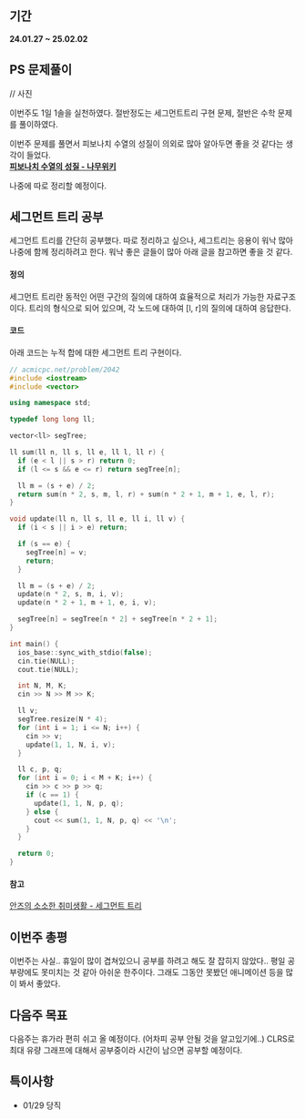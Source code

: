 ## 기간
**24.01.27 ~ 25.02.02**

## PS 문제풀이
// 사진

이번주도 1일 1솔을 실천하였다.
절반정도는 세그먼트트리 구현 문제, 절반은 수학 문제를 풀이하였다.

이번주 문제를 풀면서 피보나치 수열의 성질이 의외로 많아 알아두면 좋을 것 같다는 생각이 들었다.<br>
**[피보나치 수열의 성질 - 나무위키](https://namu.wiki/w/%ED%94%BC%EB%B3%B4%EB%82%98%EC%B9%98%20%EC%88%98%EC%97%B4#s-5)**

나중에 따로 정리할 예정이다.

## 세그먼트 트리 공부
세그먼트 트리를 간단히 공부했다. 따로 정리하고 싶으나, 세그트리는 응용이 워낙 많아 나중에 함께 정리하려고 한다.
워낙 좋은 글들이 많아 아래 글을 참고하면 좋을 것 같다.

#### 정의
세그먼트 트리란 동적인 어떤 구간의 질의에 대하여 효율적으로 처리가 가능한 자료구조이다.
트리의 형식으로 되어 있으며, 각 노드에 대하여 [l, r]의 질의에 대하여 응답한다.

#### 코드
아래 코드는 누적 합에 대한 세그먼트 트리 구현이다.

```cpp
// acmicpc.net/problem/2042
#include <iostream>
#include <vector>

using namespace std;

typedef long long ll;

vector<ll> segTree;

ll sum(ll n, ll s, ll e, ll l, ll r) {
  if (e < l || s > r) return 0;
  if (l <= s && e <= r) return segTree[n];

  ll m = (s + e) / 2;
  return sum(n * 2, s, m, l, r) + sum(n * 2 + 1, m + 1, e, l, r);
}

void update(ll n, ll s, ll e, ll i, ll v) {
  if (i < s || i > e) return;

  if (s == e) {
    segTree[n] = v;
    return;
  }

  ll m = (s + e) / 2;
  update(n * 2, s, m, i, v);
  update(n * 2 + 1, m + 1, e, i, v);

  segTree[n] = segTree[n * 2] + segTree[n * 2 + 1];
}

int main() {
  ios_base::sync_with_stdio(false);
  cin.tie(NULL);
  cout.tie(NULL);

  int N, M, K;
  cin >> N >> M >> K;

  ll v;
  segTree.resize(N * 4);
  for (int i = 1; i <= N; i++) {
    cin >> v;
    update(1, 1, N, i, v);
  }

  ll c, p, q;
  for (int i = 0; i < M + K; i++) {
    cin >> c >> p >> q;
    if (c == 1) {
      update(1, 1, N, p, q);
    } else {
      cout << sum(1, 1, N, p, q) << '\n';
    }
  }

  return 0;
}
```

#### 참고
[안즈의 소소한 취미생활 - 세그먼트 트리](https://anz1217.tistory.com/33)

## 이번주 총평
이번주는 사실.. 휴일이 많이 겹쳐있으니 공부를 하려고 해도 잘 잡히지 않았다.. 평일 공부량에도 못미치는 것 같아 아쉬운 한주이다.
그래도 그동안 못봤던 애니메이션 등을 많이 봐서 좋았다.

## 다음주 목표
다음주는 휴가라 편히 쉬고 올 예정이다. (어차피 공부 안될 것을 알고있기에..)
CLRS로 최대 유량 그래프에 대해서 공부중이라 시간이 남으면 공부할 예정이다.

## 특이사항
- 01/29 당직
